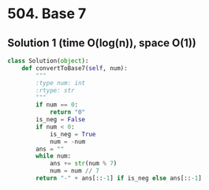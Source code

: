 # 504. Base 7

## Solution 1 (time O(log(n)), space O(1))

```python
class Solution(object):
    def convertToBase7(self, num):
        """
        :type num: int
        :rtype: str
        """
        if num == 0:
            return "0"
        is_neg = False
        if num < 0:
            is_neg = True
            num = -num
        ans = ""
        while num:
            ans += str(num % 7)
            num = num // 7
        return "-" + ans[::-1] if is_neg else ans[::-1]
```
